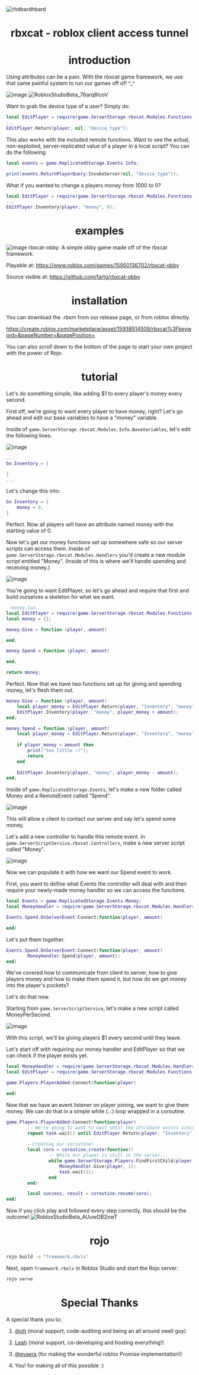 
![rhdbardhbard](https://github.com/fartg/rbxcat/assets/70608092/fa5aeffd-5673-46ca-b6a9-f9d67f19add7)
<p align="center">
<h1 align="center">rbxcat - roblox client access tunnel</h1>
<h1 align="center">introduction</h1>
</p>
Using attributes can be a pain.
With the rbxcat game framework, we use that same painful system to run our games off of! ^_^

![image](https://github.com/fartg/rbxcat/assets/70608092/8716d690-3fa9-4869-b965-d3d85c7026b8)
![RobloxStudioBeta_76arq8IcoV](https://github.com/fartg/rbxcat/assets/70608092/7baba323-7810-4381-9247-0e54768001bf)

Want to grab the device type of a user? Simply do:
```lua
local EditPlayer = require(game.ServerStorage.rbxcat.Modules.Functions.EditPlayer);
...
EditPlayer.Return(player, nil, "device_type");
```


This also works with the included remote functions.
Want to see the actual, non-exploited, server-replicated value of a player in a local script? You can do the following:

```lua
local events = game.ReplicatedStorage.Events.Info;

print(events.ReturnPlayerQuery:InvokeServer(nil, "device_type"));
```
What if you wanted to change a players money from 1000 to 0?
```lua
local EditPlayer = require(game.ServerStorage.rbxcat.Modules.Functions.EditPlayer);
...
EditPlayer.Inventory(player, "money", 0);
```

<h1 align="center"> examples </h1>

![image](https://github.com/fartg/rbxcat/assets/70608092/52a13679-e2fb-4ece-84d2-2c55a5173416)
rbxcat-obby: A simple obby game made off of the rbxcat framework.

Playable at: https://www.roblox.com/games/15950136702/rbxcat-obby

Source visible at: https://github.com/fartg/rbxcat-obby


<h1 align="center"> installation </h1>

You can download the .rbxm from our release page, or from roblox directly.

https://create.roblox.com/marketplace/asset/15938514509/rbxcat%3Fkeyword=&pageNumber=&pagePosition=

You can also scroll down to the bottom of the page to start your own project with the power of Rojo.

<h1 align="center"> tutorial </h1>
Let's do something simple, like adding $1 to every player's money every second.

First off, we're going to want every player to have money, right? Let's go ahead and edit our base variables to have a "money" variable.

Inside of `game.ServerStorage.rbxcat.Modules.Info.BaseVariables`, let's edit the following lines. 

![image](https://github.com/fartg/rbxcat/assets/70608092/04429a61-db98-4e36-bdac-7e393365c77e)

```lua
...
bv.Inventory = {

}
...
```

Let's change this into:
```lua
bv.Inventory = {
	money = 0,
}
```

Perfect. Now all players will have an attribute named money with the starting value of 0.


Now let's get our money functions set up somewhere safe so our server scripts can access them.
Inside of `game.ServerStorage.rbxcat.Modules.Handlers` you'd create a new module script entitled "Money".
(Inside of this is where we'll handle spending and receiving money.)

![image](https://github.com/fartg/rbxcat/assets/70608092/0dbd034c-1bef-4a4f-aa6c-a3bfb7c024a4)  


You're going to want EditPlayer, so let's go ahead and require that first and build ourselves a skeleton for what we want.

```lua
--money.lua
local EditPlayer = require(game.ServerStorage.rbxcat.Modules.Functions.EditPlayer);
local money = {};

money.Give = function (player, amount)

end;

money.Spend = function (player, amount)

end;

return money;
```

Perfect. Now that we have two functions set up for giving and spending money, let's flesh them out.

```lua
money.Give = function (player, amount)
	local player_money = EditPlayer.Return(player, "Inventory", "money");
	EditPlayer.Inventory(player, "money", player_money + amount);
end;

money.Spend = function (player, amount)
	local player_money = EditPlayer.Return(player, "Inventory", "money");
	
	if player_money < amount then
		print("too little :(");
		return
	end
	
	EditPlayer.Inventory(player, "money", player_money - amount);
end;
```

Inside of `game.ReplicatedStorage.Events`, let's make a new folder called Money and a RemoteEvent called "Spend".

![image](https://github.com/fartg/rbxcat/assets/70608092/ebc4de3e-90a4-4687-a5a4-7c05539ac0a3)

This will allow a client to contact our server and say let's spend some money.

Let's add a new controller to handle this remote event.
In `game.ServerScriptService.rbxcat.Controllers`, make a new server script called "Money".

![image](https://github.com/fartg/rbxcat/assets/70608092/09c9b769-ddd9-4ee2-87fb-16fd9856d2ff)

Now we can populate it with how we want our Spend event to work.

First, you want to define what Events the controller will deal with and then require your newly-made money handler so we can access the functions.
```lua
local Events = game.ReplicatedStorage.Events.Money;
local MoneyHandler = require(game.ServerStorage.rbxcat.Modules.Handlers.Money);

Events.Spend.OnServerEvent:Connect(function(player, amount)

end)
```
Let's put them together.
```lua
Events.Spend.OnServerEvent:Connect(function(player, amount)
		MoneyHandler.Spend(player, amount);
end)
```
We've covered how to communicate from client to server, how to give players money and how to make them spend it, but how do we get money into the player's pockets?

Let's do that now.

Starting from `game.ServerScriptService`, let's make a new script called MoneyPerSecond.

![image](https://github.com/fartg/rbxcat/assets/70608092/82422996-58df-4f57-97cc-82fdcd5f8450)

With this script, we'll be giving players $1 every second until they leave.

Let's start off with requiring our money handler and EditPlayer so that we can check if the player exists yet.
```lua
local MoneyHandler = require(game.ServerStorage.rbxcat.Modules.Handlers.Money);
local EditPlayer = require(game.ServerStorage.rbxcat.Modules.Functions.EditPlayer);

game.Players.PlayerAdded:Connect(function(player)

end)
```

Now that we have an event listener on player joining, we want to give them money. We can do that in a simple while (...) loop wrapped in a coroutine.

```lua
game.Players.PlayerAdded:Connect(function(player)
		-- We're going to want to wait until the attribute exists since roblox doesn't suport promises
		repeat task.wait() until EditPlayer.Return(player, "Inventory", "money") ~= nil
		
		--Creating our coroutine!
		local coro = coroutine.create(function()
				-- While our player is still in the server...
				while game.ServerStorage.Players:FindFirstChild(player.UserId) ~= nil do
					MoneyHandler.Give(player, 1);
					task.wait(1);
				end
		end)

		local success, result = coroutine.resume(coro);
end)
```
Now if you click play and followed every step correctly, this should be the outcome!
![RobloxStudioBeta_AUuwDB2xwT](https://github.com/fartg/rbxcat/assets/70608092/fdfd3d15-e840-4b5e-9553-4f9dfe7fc81f)

<h1 align="center"> rojo </h1>

```bash
rojo build -o "framework.rbxlx"
```

Next, open `framework.rbxlx` in Roblox Studio and start the Rojo server:

```bash
rojo serve
```

<h1 align="center"> Special Thanks </h1>
A special thank you to:

1. [@oh](https://github.com/oh) (moral support, code-auditing and being an all around swell guy)

2. [Leah](https://www.roblox.com/users/129180189/profile) (moral support, co-developing and hosting everything!)

4. [@evaera](https://github.com/evaera) (for making the wonderful roblox Promise implementation!)

6. You! for making all of this possible :)

